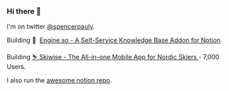 ### Hi there 👋

I'm on twitter [@spencerpauly](https://twitter.com/SpencerPauly).

Building 🚂 &nbsp;[Engine.so - A Self-Service Knowledge Base Addon for Notion](https://engine.so).

Building [⛷️   Skiwise - The All-in-one Mobile App for Nordic Skiers ](https://skiwise-app.com) - 7,000 Users.

I also run the [awesome notion repo](https://github.com/spencerpauly/awesome-notion).

<!--
**spencerpauly/spencerpauly** is a ✨ _special_ ✨ repository because its `README.md` (this file) appears on your GitHub profile.

Here are some ideas to get you started:

- 🔭 I’m currently working on ...
- 🌱 I’m currently learning ...
- 👯 I’m looking to collaborate on ...
- 🤔 I’m looking for help with ...
- 💬 Ask me about ...
- 📫 How to reach me: ...
- 😄 Pronouns: ...
- ⚡ Fun fact: ...
-->
